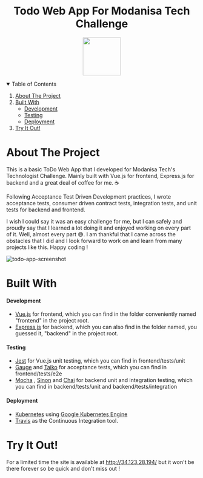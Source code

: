 <br />
<p align="center">

  <h1 align="center">Todo Web App For Modanisa Tech Challenge</h1>
  
  <p align="center"> <a href= "https://travis-ci.com/AkifGulmus/Modanisa-Assignment">  <img src="https://travis-ci.com/AkifGulmus/Modanisa-Assignment.svg?branch=main"  width="100" />  </a> </p>
  
   
</p>



<!-- TABLE OF CONTENTS -->
<details open="open">
  <summary>Table of Contents</summary>
  <ol>
    <li><a href="#about-the-project">About The Project</a>    
    <li><a href="#built-with">Built With</a>
      <ul>
        <li><a href="#development">Development</a></li>
        <li><a href="#testing">Testing</a></li>
        <li><a href="#deployment">Deployment</a></li>
      </ul>
    </li>
    <li><a href="#try-it-out">Try It Out!</a></li>
    </li>
  </ol>
</details>


<!-- ABOUT THE PROJECT -->
# About The Project
This is a basic ToDo Web App that I developed for Modanisa Tech's Technologist Challenge. Mainly built with Vue.js for frontend, Express.js for backend and a great deal of coffee for me. :coffee:

Following Acceptance Test Driven Development practices, I wrote acceptance tests, consumer driven contract tests, integration tests, and unit tests for backend and frontend. 

I wish I could say it was an easy challenge for me, but I can safely and proudly say that I learned a lot doing it and enjoyed working on every part of it. Well, almost every part :sweat_smile:. 
I am thankful that I came across the obstacles that I did and I look forward to work on and learn from many projects like this. Happy coding ! 


![todo-app-screenshot](https://user-images.githubusercontent.com/52625118/111388267-08897100-86c0-11eb-9a0f-575520788fb2.png)

# Built With

#### Development <a name="development"></a>
 
* [Vue.js](https://vuejs.org/) for frontend, which you can find in the folder conveniently named "frontend" in the project root.
* [Express.js](https://expressjs.com/) for backend, which you can also find in the folder named, you guessed it, "backend" in the project root.

#### Testing <a name="testing"></a>

* [Jest](https://jestjs.io/) for Vue.js unit testing, which you can find in frontend/tests/unit
* [Gauge](https://gauge.org/) and [Taiko](https://taiko.dev/) for acceptance tests, which you can find in frontend/tests/e2e
* [Mocha](https://mochajs.org/) , [Sinon](https://sinonjs.org/) and [Chai](https://www.chaijs.com/) 
for backend unit and integration testing, which you can find in backend/tests/unit and backend/tests/integration

#### Deployment <a name="deployment"></a>

* [Kubernetes](https://kubernetes.io/) using [Google Kubernetes Engine](https://cloud.google.com/kubernetes-engine)
* [Travis](https://www.travis-ci.com/) as the Continuous Integration tool.


# Try It Out!

For a limited time the site is available at http://34.123.28.194/ but it won't be there forever so be quick and don't miss out ! 



